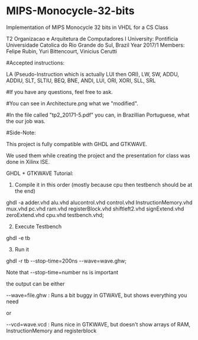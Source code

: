 # MIPS-Monocycle-32-bits
Implementation of MIPS Monocycle 32 bits in VHDL for a CS Class

T2 Organizacao e Arquitetura de Computadores I
University: Pontificia Universidade Catolica do Rio Grande do Sul, Brazil
Year 2017/1
Members: Felipe Rubin, Yuri Bittencourt, Vinicius Cerutti

#Accepted instructions:

LA (Pseudo-Instruction which is actually LUI then ORI),
LW, SW, ADDU, ADDIU, SLT, SLTIU, BEQ,
BNE, ANDI, LUI, ORI, XORI, SLL, SRL

#If you have any questions, feel free to ask.

#You can see in Architecture.png what we "modified".

#In the file called "tp2_20171-5.pdf" you can, in Brazillian Portuguese, what the our job was.

#Side-Note:

This project is fully compatible with GHDL and GTKWAVE.

We used them while creating the project and the presentation for 
class was done in Xilinx ISE.

GHDL + GTKWAVE Tutorial:

1) Compile it in this order (mostly because cpu then testbench should be at the end)

ghdl -a adder.vhd alu.vhd alucontrol.vhd control.vhd InstructionMemory.vhd mux.vhd pc.vhd ram.vhd registerBlock.vhd shiftleft2.vhd signExtend.vhd zeroExtend.vhd cpu.vhd testbench.vhd;

2) Execute Testbench 

ghdl -e tb

3) Run it

ghdl -r tb --stop-time=200ns --wave=wave.ghw;

Note that 
--stop-time=number ns is important

the output can be either

--wave=file.ghw : Runs a bit buggy in GTWAVE, but shows everything you need

or 

--vcd=wave.vcd : Runs nice in GTKWAVE, but doesn't show arrays of RAM, InstructionMemory and registerblock

















